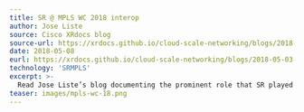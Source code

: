 ```yaml
---
title: SR @ MPLS WC 2018 interop
author: Jose Liste
source: Cisco XRdocs blog
source-url: https://xrdocs.github.io/cloud-scale-networking/blogs/2018-05-03-cisco-ios-xr-at-mplswc2018-interop/
date: 2018-05-08
eurl: https://xrdocs.github.io/cloud-scale-networking/blogs/2018-05-03-cisco-ios-xr-at-mplswc2018-interop/
technology: 'SRMPLS'
excerpt: >-
  Read Jose Liste’s blog documenting the prominent role that SR played at MPLS WC 2018 interop. This event provides the latest proof-point of overwhelming multi-vendor support for SR.
teaser: images/mpls-wc-18.png
---
```

